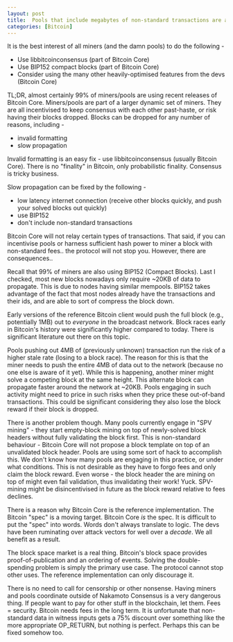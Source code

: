 ```yaml
---
layout: post
title:  Pools that include megabytes of non-standard transactions are at increased risk of losing block races
categories: [Bitcoin]
---
```


It is the best interest of all miners (and the damn pools) to do the following -

- Use libbitcoinconsensus (part of Bitcoin Core)
- Use BIP152 compact blocks (part of Bitcoin Core)
- Consider using the many other heavily-optimised features from the devs (Bitcoin Core)

TL;DR, almost certainly 99% of miners/pools are using recent releases of Bitcoin Core. Miners/pools are part of a larger dynamic set of miners. They are all incentivised to keep consensus with each other past-haste, or risk having their blocks dropped. Blocks can be dropped for any number of reasons, including -

- invalid formatting
- slow propagation

Invalid formatting is an easy fix - use libbitcoinconsensus (usually Bitcoin Core). There is no "finality" in Bitcoin, only probabilistic finality. Consensus is tricky business.

Slow propagation can be fixed by the following -

- low latency internet connection (receive other blocks quickly, and push your solved blocks out quickly)
- use BIP152
- don't include non-standard transactions

Bitcoin Core will not relay certain types of transactions. That said, if you can incentivise pools or harness sufficient hash power to miner a block with non-standard fees.. the protocol will not stop you. However, there are consequences..

Recall that 99% of miners are also using BIP152 (Compact Blocks). Last I checked, most new blocks nowadays only require ~20KB of data to propagate. This is due to nodes having similar mempools. BIP152 takes advantage of the fact that most nodes already have the transactions and their ids, and are able to sort of compress the block down.

Early versions of the reference Bitcoin client would push the full block (e.g., potentially 1MB) out to *everyone* in the broadcast network. Block races early in Bitcoin's history were significantly higher compared to today. There is significant literature out there on this topic.

Pools pushing out 4MB of (previously unknown) transaction run the risk of a higher stale rate (losing to a block race). The reason for this is that the miner needs to push the entire 4MB of data out to the network (because no one else is aware of it yet). While this is happening, another miner might solve a competing block at the same height. This alternate block can propagate faster around the network at ~20KB. Pools engaging in such activity might need to price in such risks when they price these out-of-band transactions. This could be significant considering they also lose the block reward if their block is dropped.

There is another problem though. Many pools currently engage in "SPV mining" - they start empty-block mining on top of newly-solved block headers without fully validating the block first. This is non-standard behaviour - Bitcoin Core will not propose a block template on top of an unvalidated block header. Pools are using some sort of hack to accomplish this. We don't know how many pools are engaging in this practice, or under what conditions. This is not desirable as they have to forgo fees and only claim the block reward. Even worse - the block header the are mining on top of might even fail validation, thus invalidating their work! Yuck. SPV-mining might be disincentivised in future as the block reward relative to fees declines.

There is a reason why Bitcoin Core is the reference implementation. The Bitcoin "spec" is a moving target. Bitcoin Core *is* the spec. It is difficult to put the "spec" into words. Words don't always translate to logic. The devs have been ruminating over attack vectors for well over a *decade*. We all benefit as a result.

The block space market is a real thing. Bitcoin's block space provides proof-of-publication and an ordering of events. Solving the double-spending problem is simply the primary use case. The protocol cannot stop other uses. The reference implementation can only discourage it.

There is no need to call for censorship or other nonsense. Having miners and pools coordinate outside of Nakamoto Consensus is a very dangerous thing. If people want to pay for other stuff in the blockchain, let them. Fees = security. Bitcoin needs fees in the long term. It is unfortunate that non-standard data in witness inputs gets a 75% discount over something like the more appropriate OP_RETURN, but nothing is perfect. Perhaps this can be fixed somehow too.
